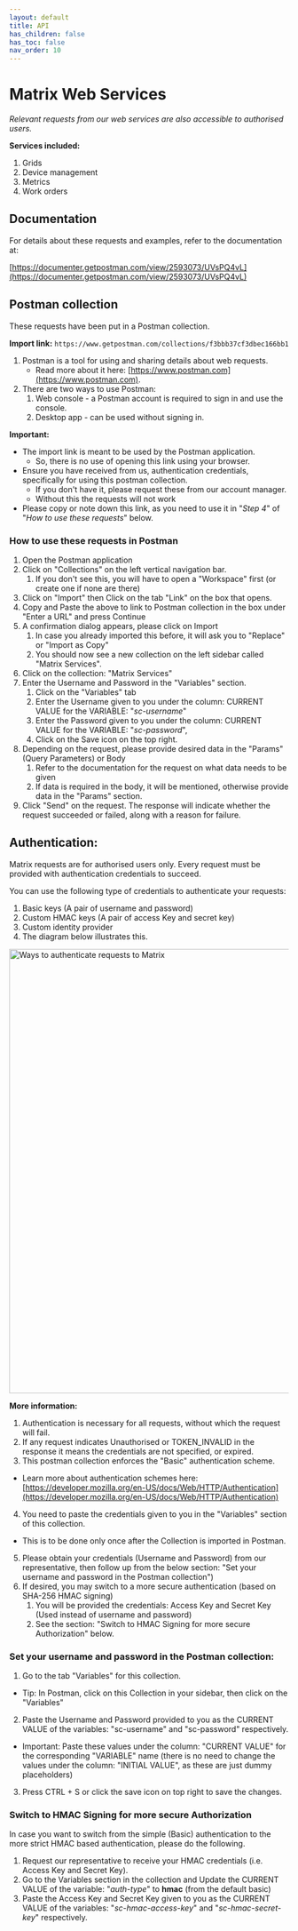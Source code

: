 ```yaml
---
layout: default
title: API
has_children: false
has_toc: false
nav_order: 10
---
```


# Matrix Web Services
_Relevant requests from our web services are also accessible to authorised users._

**Services included:**
1. Grids
2. Device management
3. Metrics
4. Work orders

## Documentation
For details about these requests and examples, refer to the documentation at:

[https://documenter.getpostman.com/view/2593073/UVsPQ4vL](https://documenter.getpostman.com/view/2593073/UVsPQ4vL)

## Postman collection
These requests have been put in a Postman collection.

**Import link:** `https://www.getpostman.com/collections/f3bbb37cf3dbec166bb1`

1. Postman is a tool for using and sharing details about web requests. 
   - Read more about it here: [https://www.postman.com](https://www.postman.com).
2. There are two ways to use Postman:
   1. Web console - a Postman account is required to sign in and use the console.
   2. Desktop app - can be used without signing in.

**Important:**
 - The import link is meant to be used by the Postman application.
   - So, there is no use of opening this link using your browser. 
 - Ensure you have received from us, authentication credentials, specifically for using this postman collection. 
   - If you don't have it, please request these from our account manager.
   - Without this the requests will not work
 - Please copy or note down this link, as you need to use it in "_Step 4_" of "_How to use these requests_" below.

### How to use these requests in Postman

1. Open the Postman application
2. Click on "Collections" on the left vertical navigation bar.
   1. If you don't see this, you will have to open a "Workspace" first (or create one if none are there)
3. Click on "Import" then Click on the tab "Link" on the box that opens. 
4. Copy and Paste the above to link to Postman collection in the box under "Enter a URL" and press Continue
5. A confirmation dialog appears, please click on Import 
   1. In case you already imported this before, it will ask you to "Replace" or "Import as Copy"
   2. You should now see a new collection on the left sidebar called "Matrix Services".
6. Click on the collection: "Matrix Services"
7. Enter the Username and Password in the "Variables" section.
   1. Click on the "Variables" tab 
   2. Enter the Username given to you under the column: CURRENT VALUE for the VARIABLE: "_sc-username_"  
   3. Enter the Password given to you under the column: CURRENT VALUE for the VARIABLE: "_sc-password_",
   4. Click on the Save icon on the top right.
8. Depending on the request, please provide desired data in the "Params" (Query Parameters) or Body
   1. Refer to the documentation for the request on what data needs to be given
   2. If data is required in the body, it will be mentioned, otherwise provide data in the "Params" section.
9. Click "Send" on the request. The response will indicate whether the request succeeded or failed, 
along with a reason for failure.


## Authentication:

Matrix requests are for authorised users only. Every request must be provided with authentication credentials to succeed.

You can use the following type of credentials to authenticate your requests:
1. Basic keys (A pair of username and password)
2. Custom HMAC keys (A pair of access Key and secret key)
3. Custom identity provider
4. The diagram below illustrates this.

<img alt="Ways to authenticate requests to Matrix" src="https://www.smartclean.io/matrix/images/IAM-App-Federation.jpeg" width="800"/>

**More information:**
1. Authentication is necessary for all requests, without which the request will fail.
2. If any request indicates Unauthorised or TOKEN_INVALID in the response it means the credentials are not specified, or expired.
3. This postman collection enforces the "Basic" authentication scheme. 
- Learn more about authentication schemes here: [https://developer.mozilla.org/en-US/docs/Web/HTTP/Authentication](https://developer.mozilla.org/en-US/docs/Web/HTTP/Authentication)
4. You need to paste the credentials given to you in the "Variables" section of this collection.
- This is to be done only once after the Collection is imported in Postman.
5. Please obtain your credentials (Username and Password) from our representative, then follow up from the below 
section: "Set your username and password in the Postman collection")
6. If desired, you may switch to a more secure authentication (based on SHA-256 HMAC signing)
   1. You will be provided the credentials: Access Key and Secret Key (Used instead of username and password)
   2. See the section: "Switch to HMAC Signing for more secure Authorization" below.

### Set your username and password in the Postman collection:
1. Go to the tab "Variables" for this collection. 
- Tip: In Postman, click on this Collection in your sidebar, then click on the "Variables"
2. Paste the Username and Password provided to you as the CURRENT VALUE of the variables: "sc-username" and "sc-password" respectively.
- Important: Paste these values under the column: "CURRENT VALUE" for the corresponding "VARIABLE" name (there is no need to change the values under the column: "INITIAL VALUE", as these are just dummy placeholders)
3. Press CTRL + S or click the save icon on top right to save the changes.

### Switch to HMAC Signing for more secure Authorization
In case you want to switch from the simple (Basic) authentication to the more strict HMAC based authentication, please do the following.

1. Request our representative to receive your HMAC credentials (i.e. Access Key and Secret Key).
2. Go to the Variables section in the collection and Update the CURRENT VALUE of the variable: "*auth-type*" to **hmac** (from the default basic)
3. Paste the Access Key and Secret Key given to you as the CURRENT VALUE of the variables: "*sc-hmac-access-key*" and "*sc-hmac-secret-key*" respectively.
